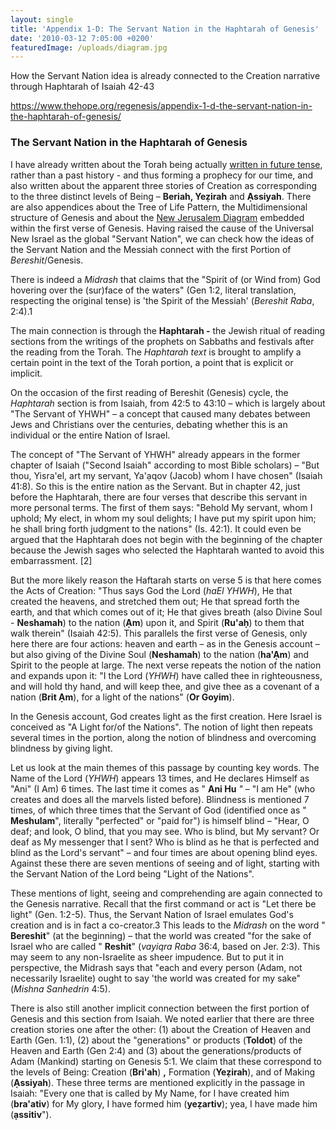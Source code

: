 ```yaml
---
layout: single
title: 'Appendix 1-D: The Servant Nation in the Haphtarah of Genesis'
date: '2010-03-12 7:05:00 +0200'
featuredImage: /uploads/diagram.jpg
---
```

How the Servant Nation idea is already connected to the Creation narrative through Haphtarah of Isaiah 42-43

<https://www.thehope.org/regenesis/appendix-1-d-the-servant-nation-in-the-haphtarah-of-genesis/>

### **The Servant Nation in the Haphtarah of Genesis**

I have already written about the Torah being actually [written in future tense](http://www.global-report.com/thehope/a78-re-genesis-now-project-preface-introduction), rather than a past history - and thus forming a prophecy for our time, and also written about the apparent three stories of Creation as corresponding to the three distinct levels of Being –  **Beriah, Yeẓirah**  and  **Ạssiyah**. There are also appendices about the Tree of Life Pattern, the Multidimensional structure of Genesis and about the [New Jerusalem Diagram](http://www.global-report.com/thehope/a83-1-c-the-new-jerusalem-diagram-in-the-first-verse-of-genesis) embedded within the first verse of Genesis. Having raised the cause of the Universal New Israel as the global "Servant Nation", we can check how the ideas of the Servant Nation and the Messiah connect with the first Portion of _Bereshit_/Genesis.

There is indeed a _Midrash_ that claims that the "Spirit of (or Wind from) God hovering over the (sur)face of the waters" (Gen 1:2, literal translation, respecting the original tense) is 'the Spirit of the Messiah' (_Bereshit Raba_, 2:4).1

The main connection is through the  **Haphtarah -** the Jewish ritual of reading sections from the writings of the prophets on Sabbaths and festivals after the reading from the Torah. The _Haphtarah text_ is brought to amplify a certain point in the text of the Torah portion, a point that is explicit or implicit.

On the occasion of the first reading of Bereshit (Genesis) cycle, the _Haphtarah_ section is from Isaiah, from 42:5 to 43:10 – which is largely about "The Servant of YHWH" – a concept that caused many debates between Jews and Christians over the centuries, debating whether this is an individual or the entire Nation of Israel.

The concept of "The Servant of YHWH" already appears in the former chapter of Isaiah ("Second Isaiah" according to most Bible scholars) – "But thou, Yisra&#39;el, art my servant, Ya&#39;ạqov (Jacob) whom I have chosen" (Isaiah 41:8). So this is the entire nation as the Servant. But in chapter 42, just before the Haphtarah, there are four verses that describe this servant in more personal terms. The first of them says: "Behold My servant, whom I uphold; My elect, in whom my soul delights; I have put my spirit upon him; he shall bring forth judgment to the nations" (Is. 42:1). It could even be argued that the Haphtarah does not begin with the beginning of the chapter because the Jewish sages who selected the Haphtarah wanted to avoid this embarrassment. \[2]

But the more likely reason the Haftarah starts on verse 5 is that here comes the Acts of Creation: "Thus says God the Lord (_haEl YHWH_), He that created the heavens, and stretched them out; He that spread forth the earth, and that which comes out of it; He that gives breath (also Divine Soul - **Neshamah**) to the nation (**Ạm**) upon it, and Spirit (**Ru&#39;aḥ**) to them that walk therein" (Isaiah 42:5). This parallels the first verse of Genesis, only here there are four actions: heaven and earth – as in the Genesis account – but also giving of the Divine Soul (**Neshamah**) to the nation (**ha&#39;Ạm**) and Spirit to the people at large. The next verse repeats the notion of the nation and expands upon it: "I the Lord (_YHWH_) have called thee in righteousness, and will hold thy hand, and will keep thee, and give thee as a covenant of a nation (**Brit Ạm**), for a light of the nations" (**Or Goyim**).

In the Genesis account, God creates light as the first creation. Here Israel is conceived as "A Light for/of the Nations". The notion of light then repeats several times in the portion, along the notion of blindness and overcoming blindness by giving light.

Let us look at the main themes of this passage by counting key words. The Name of the Lord (_YHWH_) appears 13 times, and He declares Himself as "Ani" (I Am) 6 times. The last time it comes as " **Ani Hu** _"_ – "I am He" (who creates and does all the marvels listed before). Blindness is mentioned 7 times, of which three times that the Servant of God (identified once as " **Meshulam**", literally "perfected" or "paid for") is himself blind – "Hear, O deaf; and look, O blind, that you may see. Who is blind, but My servant? Or deaf as My messenger that I sent? Who is blind as he that is perfected and blind as the Lord&#39;s servant" – and four times are about opening blind eyes. Against these there are seven mentions of seeing and of light, starting with the Servant Nation of the Lord being "Light of the Nations".

These mentions of light, seeing and comprehending are again connected to the Genesis narrative. Recall that the first command or act is "Let there be light" (Gen. 1:2-5). Thus, the Servant Nation of Israel emulates God&#39;s creation and is in fact a co-creator.3 This leads to the _Midrash_ on the word " **Bereshit**" (at the beginning) – that the world was created "for the sake of Israel who are called " **Reshit**" (_vayiqra Raba_ 36:4, based on Jer. 2:3). This may seem to any non-Israelite as sheer impudence. But to put it in perspective, the Midrash says that "each and every person (Adam, not necessarily Israelite) ought to say &#39;the world was created for my sake" (_Mishna Sanhedrin_ 4:5).

There is also still another implicit connection between the first portion of Genesis and this section from Isaiah. We noted earlier that there are three creation stories one after the other: (1) about the Creation of Heaven and Earth (Gen. 1:1), (2) about the "generations" or products (**Toldot**) of the Heaven and Earth (Gen 2:4) and (3) about the generations/products of Adam (Mankind) starting on Genesis 5:1. We claim that these correspond to the levels of Being: Creation (**Bri&#39;ah**) **,**  Formation (**Yeẓirah**), and of Making (**Ạssiyah**). These three terms are mentioned explicitly in the passage in Isaiah: "Every one that is called by My Name, for I have created him (**bra&#39;ativ**) for My glory, I have formed him (**yeẓartiv**); yea, I have made him (**ạssitiv**").
